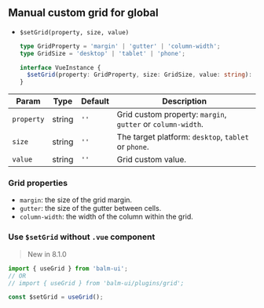 ## Manual custom grid for global

- `$setGrid(property, size, value)`

  ```ts
  type GridProperty = 'margin' | 'gutter' | 'column-width';
  type GridSize = 'desktop' | 'tablet' | 'phone';

  interface VueInstance {
    $setGrid(property: GridProperty, size: GridSize, value: string): void;
  }
  ```

| Param      | Type   | Default | Description                                                 |
| ---------- | ------ | ------- | ----------------------------------------------------------- |
| `property` | string | `''`    | Grid custom property: `margin`, `gutter` or `column-width`. |
| `size`     | string | `''`    | The target platform: `desktop`, `tablet` or `phone`.        |
| `value`    | string | `''`    | Grid custom value.                                          |

### Grid properties

- `margin`: the size of the grid margin.
- `gutter`: the size of the gutter between cells.
- `column-width`: the width of the column within the grid.

### Use `$setGrid` without `.vue` component

> New in 8.1.0

```js
import { useGrid } from 'balm-ui';
// OR
// import { useGrid } from 'balm-ui/plugins/grid';

const $setGrid = useGrid();
```
